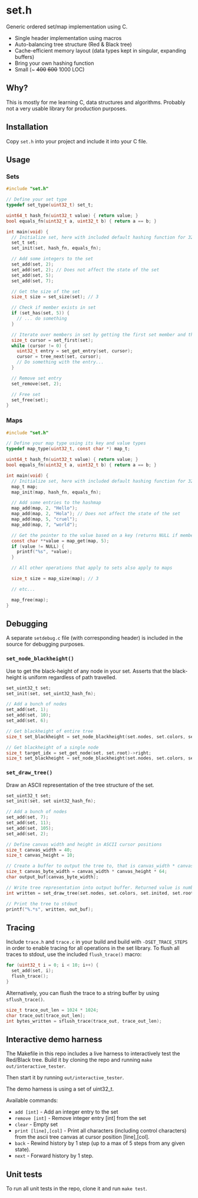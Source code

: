 # set.h

Generic ordered set/map implementation using C.

* Single header implementation using macros
* Auto-balancing tree structure (Red & Black tree)
* Cache-efficient memory layout (data types kept in singular, expanding buffers)
* Bring your own hashing function 
* Small (~ ~~400~~ ~~600~~ 1000 LOC)

## Why?

This is mostly for me learning C, data structures and algorithms. Probably not a very usable library for production purposes.

## Installation

Copy `set.h` into your project and include it into your C file.

## Usage 

### Sets
```c
#include "set.h"

// Define your set type 
typedef set_type(uint32_t) set_t;

uint64_t hash_fn(uint32_t value) { return value; }
bool equals_fn(uint32_t a, uint32_t b) { return a == b; }

int main(void) {
  // Initialize set, here with included default hashing function for 32-bit unsigned integers
  set_t set;
  set_init(set, hash_fn, equals_fn);

  // Add some integers to the set
  set_add(set, 2);
  set_add(set, 2); // Does not affect the state of the set
  set_add(set, 5);
  set_add(set, 7);

  // Get the size of the set
  size_t size = set_size(set); // 3

  // Check if member exists in set
  if (set_has(set, 5)) {
    // ... do something
  }

  // Iterate over members in set by getting the first set member and then using set_next
  size_t cursor = set_first(set);
  while (cursor != 0) {
    uint32_t entry = set_get_entry(set, cursor);
    cursor = tree_next(set, cursor);
    // Do something with the entry...
  }

  // Remove set entry
  set_remove(set, 2);

  // Free set
  set_free(set);
}
```
### Maps
```c
#include "set.h"

// Define your map type using its key and value types
typedef map_type(uint32_t, const char *) map_t;

uint64_t hash_fn(uint32_t value) { return value; }
bool equals_fn(uint32_t a, uint32_t b) { return a == b; }

int main(void) {
  // Initialize set, here with included default hashing function for 32-bit unsigned integers
  map_t map;
  map_init(map, hash_fn, equals_fn);

  // Add some entries to the hashmap
  map_add(map, 2, "Hello");
  map_add(map, 2, "Hola"); // Does not affect the state of the set
  map_add(map, 5, "cruel");
  map_add(map, 7, "world");

  // Get the pointer to the value based on a key (returns NULL if member does not exist in map)
  const char **value = map_get(map, 5);
  if (value != NULL) {
    printf("%s", *value);
  }

  // All other operations that apply to sets also apply to maps

  size_t size = map_size(map); // 3

  // etc...

  map_free(map);
}
```
## Debugging

A separate `setdebug.c` file (with corresponding header) is included in the source for debugging purposes.

### `set_node_blackheight()`
Use to get the black-height of any node in your set. Asserts that the black-height is uniform regardless of path travelled.

```c
set_uint32_t set;
set_init(set, set_uint32_hash_fn);

// Add a bunch of nodes
set_add(set, 1);
set_add(set, 10);
set_add(set, 6);

// Get blackheight of entire tree
size_t set_blackheight = set_node_blackheight(set.nodes, set.colors, set.inited, set.root, false);

// Get blackheight of a single node
size_t target_idx = set_get_node(set, set.root)->right;
size_t set_blackheight = set_node_blackheight(set.nodes, set.colors, set.inited, target_idx, false);
```

### `set_draw_tree()`
Draw an ASCII representation of the tree structure of the set.
```c
set_uint32_t set;
set_init(set, set uint32_hash_fn);

// Add a bunch of nodes
set_add(set, 7);
set_add(set, 11);
set_add(set, 105);
set_add(set, 2);

// Define canvas width and height in ASCII cursor positions
size_t canvas_width = 40;
size_t canvas_height = 10;

// Create a buffer to output the tree to, that is canvas_width * canvas_height * 64 chars wide.
size_t canvas_byte_width = canvas_width * canvas_height * 64;
char output_buf[canvas_byte_width];

// Write tree representation into output buffer. Returned value is number of bytes written.
int written = set_draw_tree(set.nodes, set.colors, set.inited, set.root, canvas_width, canvas_height, output_buf, canvas_byte_width);

// Print the tree to stdout
printf("%.*s", written, out_buf);
```

## Tracing

Include `trace.h` and `trace.c` in your build and build with `-DSET_TRACE_STEPS` in order to enable tracing for all operations in the set library. To flush all traces to stdout, use the included `flush_trace()` macro:

```c
for (uint32_t i = 0; i < 10; i++) {
  set_add(set, i);
  flush_trace();
}
```

Alternatively, you can flush the trace to a string buffer by using `sflush_trace()`.

```c
size_t trace_out_len = 1024 * 1024;
char trace_out[trace_out_len];
int bytes_written = sflush_trace(trace_out, trace_out_len);
```

## Interactive demo harness

The Makefile in this repo includes a live harness to interactively test the Red/Black tree. Build it by cloning the repo and running `make out/interactive_tester`.

Then start it by running `out/interactive_tester`.

The demo harness is using a set of uint32_t.

Available commands:
- `add [int]` - Add an integer entry to the set
- `remove [int]` - Remove integer entry [int] from the set
- `clear` - Empty set
- `print [line],[col]` - Print all characters (including control characters) from the ascii tree canvas at cursor position [line],[col].
- `back` - Rewind history by 1 step (up to a max of 5 steps from any given state).
- `next` - Forward history by 1 step.

## Unit tests

To run all unit tests in the repo, clone it and run `make test`.
